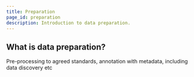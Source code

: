 ```yaml
---
title: Preparation
page_id: preparation
description: Introduction to data preparation.
---
```


## What is data preparation?

Pre-processing to agreed standards, annotation with metadata, including data discovery etc


